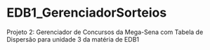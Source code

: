 # EDB1_GerenciadorSorteios
Projeto 2: Gerenciador de Concursos da Mega-Sena com Tabela de Dispersão para unidade 3 da matéria de EDB1
